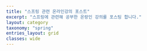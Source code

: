 ```yaml
---
title: "스프링 관련 온라인강의 포스트"
excerpt: "스프링에 관련해 공부한 온랑인 강의를 포스팅 합니다."
layout: category
taxonomy: "spring"
entries_layout: grid
classes: wide
---
```

